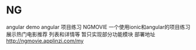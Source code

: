 # NG
angular demo
angular 项目练习
NGMOVIE 
  一个使用ionic和angular的项目练习 
  展示热门电影推荐 列表和详情等
  暂只实现部分功能模块
部署地址 http://ngmovie.applinzi.com/my

